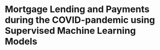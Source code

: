# Mortgage Lending and Payments during the COVID-pandemic using Supervised Machine Learning Models


